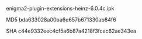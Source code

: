 enigma2-plugin-extensions-heinz-6.0.4c.ipk

MD5 bda633028a00ba6e657b671330ab84f6

SHA c44e9332eec4cf5a6b87a4218f3fcec62ae343ea
